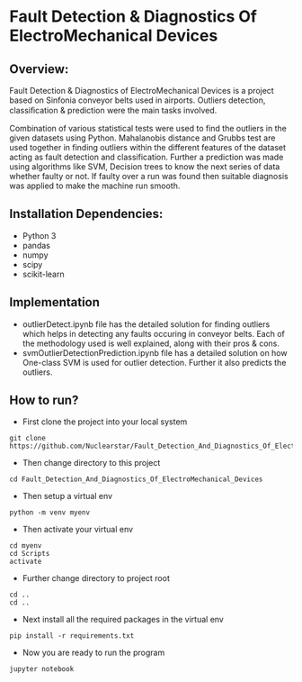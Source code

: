 # Fault Detection & Diagnostics Of ElectroMechanical Devices

## Overview:

Fault Detection & Diagnostics of ElectroMechanical Devices is a project based on Sinfonia conveyor belts used in airports. Outliers detection, classiﬁcation & prediction were the main tasks involved.

Combination of various statistical tests were used to find the outliers in the given datasets using Python. Mahalanobis distance and Grubbs test are used together in finding outliers within the different features of the dataset acting as fault detection and classification. Further a prediction was made using algorithms like SVM, Decision trees to know the next series of data whether faulty or not. If faulty over a run was found then suitable diagnosis was applied to make the machine run smooth.

## Installation Dependencies:

- Python 3
- pandas
- numpy
- scipy
- scikit-learn

## Implementation

- outlierDetect.ipynb file has the detailed solution for finding outliers which helps in detecting any faults occuring in conveyor belts. Each of the methodology used is well explained, along with their pros & cons.
- svmOutlierDetectionPrediction.ipynb file has a detailed solution on how One-class SVM is used for outlier detection. Further it also predicts the outliers.

## How to run?

- First clone the project into your local system
```
git clone https://github.com/Nuclearstar/Fault_Detection_And_Diagnostics_Of_ElectroMechanical_Devices.git
```
- Then change directory to this project
```
cd Fault_Detection_And_Diagnostics_Of_ElectroMechanical_Devices
```
- Then setup a virtual env
```
python -m venv myenv
```
- Then activate your virtual env
```
cd myenv
cd Scripts
activate
```
- Further change directory to project root
```
cd ..
cd ..
```
- Next install all the required packages in the virtual env
```
pip install -r requirements.txt
```
- Now you are ready to run the program
```
jupyter notebook
```
